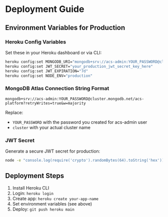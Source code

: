 # Deployment Guide

## Environment Variables for Production

### Heroku Config Variables
Set these in your Heroku dashboard or via CLI:

```bash
heroku config:set MONGODB_URI="mongodb+srv://acs-admin:YOUR_PASSWORD@cluster.mongodb.net/acs-platform?retryWrites=true&w=majority"
heroku config:set JWT_SECRET="your_production_jwt_secret_key_here"
heroku config:set JWT_EXPIRATION="7d"
heroku config:set NODE_ENV="production"
```

### MongoDB Atlas Connection String Format
```
mongodb+srv://acs-admin:YOUR_PASSWORD@cluster.mongodb.net/acs-platform?retryWrites=true&w=majority
```

Replace:
- `YOUR_PASSWORD` with the password you created for acs-admin user
- `cluster` with your actual cluster name

### JWT Secret
Generate a secure JWT secret for production:
```bash
node -e "console.log(require('crypto').randomBytes(64).toString('hex'))"
```

## Deployment Steps

1. Install Heroku CLI
2. Login: `heroku login`
3. Create app: `heroku create your-app-name`
4. Set environment variables (see above)
5. Deploy: `git push heroku main` 